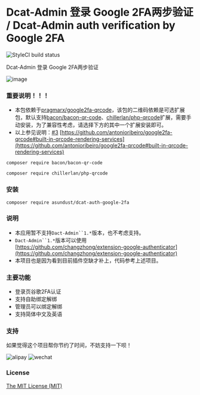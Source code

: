 Dcat-Admin 登录 Google 2FA两步验证 / Dcat-Admin auth verification by Google 2FA
======

![StyleCI build status](https://github.styleci.io/repos/686662708/shield)

Dcat-Admin 登录 Google 2FA两步验证

![image](https://github.com/asundust/auth-captcha/assets/6573979/9d3283ea-2cb4-4ce1-9eff-10ce0b82d41e)

### 重要说明！！！

- 本包依赖于[pragmarx/google2fa-qrcode](https://packagist.org/packages/pragmarx/google2fa-qrcode)，该包的二维码依赖是可选扩展包，默认支持[bacon/bacon-qr-code](https://packagist.org/packages/bacon/bacon-qr-code)、[chillerlan/php-qrcode](https://packagist.org/packages/chillerlan/php-qrcode)扩展，需要手动安装，为了兼容性考虑，请选择下方的其中一个扩展安装即可。
- 以上参见说明：[#3](https://github.com/asundust/dcat-auth-google-2fa/issues/3) [https://github.com/antonioribeiro/google2fa-qrcode#built-in-qrcode-rendering-services](https://github.com/antonioribeiro/google2fa-qrcode#built-in-qrcode-rendering-services)
```
composer require bacon/bacon-qr-code
```
```
composer require chillerlan/php-qrcode
```

### 安装

```
composer require asundust/dcat-auth-google-2fa
```

### 说明

- 本应用暂不支持`Dact-Admin``1.*`版本，也不考虑支持。
- `Dact-Admin``1.*`版本可以使用[https://github.com/changzhong/extension-google-authenticator](https://github.com/changzhong/extension-google-authenticator)
- 本项目也是因为看到目前插件空缺才补上，代码参考上述项目。

### 主要功能

- 登录页谷歌2FA认证
- 支持自助绑定解绑
- 管理员可以绑定解绑
- 支持简体中文及英语

### 支持

如果觉得这个项目帮你节约了时间，不妨支持一下呗！

![alipay](https://user-images.githubusercontent.com/6573979/91679916-2c4df500-eb7c-11ea-98a7-ab740ddda77d.png)
![wechat](https://user-images.githubusercontent.com/6573979/91679913-2b1cc800-eb7c-11ea-8915-eb0eced94aee.png)

### License

[The MIT License (MIT)](https://opensource.org/licenses/MIT)
